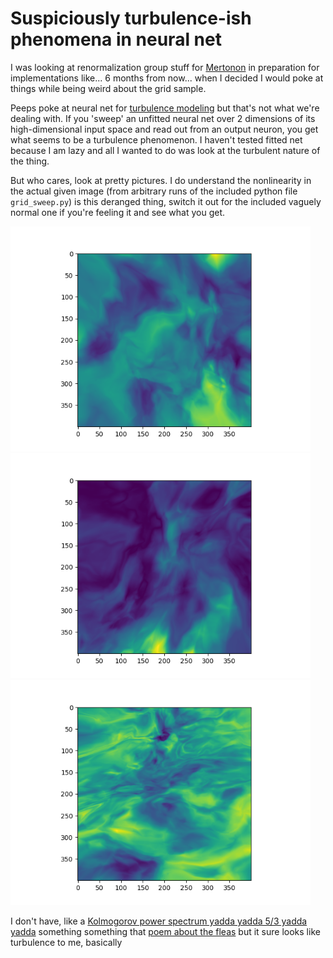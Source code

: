 Suspiciously turbulence-ish phenomena in neural net
===

I was looking at renormalization group stuff for [Mertonon](https://github.com/howonlee/mertonon) in preparation for implementations like... 6 months from now... when I decided I would poke at things while being weird about the grid sample.

Peeps poke at neural net for [turbulence modeling](https://pubs.aip.org/aip/pof/article-abstract/34/2/025111/2847083/Attention-enhanced-neural-network-models-for?redirectedFrom=fulltext) but that's not what we're dealing with. If you 'sweep' an unfitted neural net over 2 dimensions of its high-dimensional input space and read out from an output neuron, you get what seems to be a turbulence phenomenon. I haven't tested fitted net because I am lazy and all I wanted to do was look at the turbulent nature of the thing.

But who cares, look at pretty pictures. I do understand the nonlinearity in the actual given image (from arbitrary runs of the included python file `grid_sweep.py`) is this deranged thing, switch it out for the included vaguely normal one if you're feeling it and see what you get.

<img src="https://raw.githubusercontent.com/howonlee/nn-turbulence/master/fig1.png" width="480" height="360">
<img src="https://raw.githubusercontent.com/howonlee/nn-turbulence/master/fig2.png" width="480" height="360">
<img src="https://raw.githubusercontent.com/howonlee/nn-turbulence/master/fig3.png" width="480" height="360">

I don't have, like a [Kolmogorov power spectrum yadda yadda 5/3 yadda yadda](https://spie.org/samples/FG02.pdf) something something that [poem about the fleas](https://en.wikipedia.org/wiki/Siphonaptera_(poem)) but it sure looks like turbulence to me, basically
